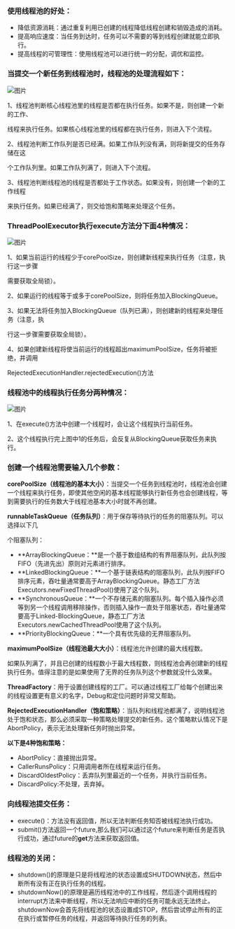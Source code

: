 ### 使用线程池的好处：

* 降低资源消耗：通过重复利用已创建的线程降低线程创建和销毁造成的消耗。
* 提高响应速度：当任务到达时，任务可以不需要的等到线程创建就能立即执行。
* 提高线程的可管理性：使用线程池可以进行统一的分配，调优和监控。
### 当提交一个新任务到线程池时，线程池的处理流程如下：

![图片](https://uploader.shimo.im/f/i2oRUIIcXDVWXlta.png!thumbnail)

1、线程池判断核心线程池里的线程是否都在执行任务。如果不是，则创建一个新的工作、

线程来执行任务。如果核心线程池里的线程都在执行任务，则进入下个流程。

2、线程池判断工作队列是否已经满。如果工作队列没有满，则将新提交的任务存储在这

个工作队列里。如果工作队列满了，则进入下个流程。

3、线程池判断线程池的线程是否都处于工作状态。如果没有，则创建一个新的工作线程

来执行任务。如果已经满了，则交给饱和策略来处理这个任务。

### ThreadPoolExecutor执行execute方法分下面4种情况：

![图片](https://uploader.shimo.im/f/zT6z8VagAbKi7jEe.png!thumbnail)

1、如果当前运行的线程少于corePoolSize，则创建新线程来执行任务（注意，执行这一步骤

需要获取全局锁）。

2、如果运行的线程等于或多于corePoolSize，则将任务加入BlockingQueue。

3、如果无法将任务加入BlockingQueue（队列已满），则创建新的线程来处理任务（注意，执

行这一步骤需要获取全局锁）。

4、如果创建新线程将使当前运行的线程超出maximumPoolSize，任务将被拒绝，并调用

RejectedExecutionHandler.rejectedExecution()方法

### 线程池中的线程执行任务分两种情况：

![图片](https://uploader.shimo.im/f/Si6b0MmfchU5I89J.png!thumbnail)

1、在execute()方法中创建一个线程时，会让这个线程执行当前任务。

2、这个线程执行完上图中1的任务后，会反复从BlockingQueue获取任务来执行。

### 创建一个线程池需要输入几个参数：

**corePoolSize（线程池的基本大小）**：当提交一个任务到线程池时，线程池会创建一个线程来执行任务，即使其他空闲的基本线程能够执行新任务也会创建线程，等到需要执行的任务数大于线程池基本大小时就不再创建。

 

**runnableTaskQueue（任务队列）**：用于保存等待执行的任务的阻塞队列。可以选择以下几

个阻塞队列：

* **ArrayBlockingQueue：**是一个基于数组结构的有界阻塞队列，此队列按FIFO（先进先出）原则对元素进行排序。
* **LinkedBlockingQueue：**一个基于链表结构的阻塞队列，此队列按FIFO排序元素，吞吐量通常要高于ArrayBlockingQueue。静态工厂方法Executors.newFixedThreadPool()使用了这个队列。
* **SynchronousQueue：**一个不存储元素的阻塞队列。每个插入操作必须等到另一个线程调用移除操作，否则插入操作一直处于阻塞状态，吞吐量通常要高于Linked-BlockingQueue，静态工厂方法Executors.newCachedThreadPool使用了这个队列。
* **PriorityBlockingQueue：**一个具有优先级的无界阻塞队列。

**maximumPoolSize（线程池最大大小）**：线程池允许创建的最大线程数。

如果队列满了，并且已创建的线程数小于最大线程数，则线程池会再创建新的线程执行任务。值得注意的是如果使用了无界的任务队列这个参数就没什么效果。

 

**ThreadFactory**：用于设置创建线程的工厂。可以通过线程工厂给每个创建出来的线程设置更有意义的名字，Debug和定位问题时非常又帮助。

 

**RejectedExecutionHandler（饱和策略）**：当队列和线程池都满了，说明线程池处于饱和状态，那么必须采取一种策略处理提交的新任务。这个策略默认情况下是AbortPolicy，表示无法处理新任务时抛出异常。

**以下是4种饱和策略：**

* AbortPolicy：直接抛出异常。
* CallerRunsPolicy：只用调用者所在线程来运行任务。
* DiscardOldestPolicy：丢弃队列里最近的一个任务，并执行当前任务。
* DiscardPolicy:不处理，丢弃掉。
### 向线程池提交任务：

* execute()：方法没有返回值，所以无法判断任务知否被线程池执行成功。
* submit()方法返回一个future,那么我们可以通过这个future来判断任务是否执行成功，通过future的**get**方法来获取返回值。
### 线程池的关闭：

* shutdown()的原理是只是将线程池的状态设置成SHUTDOWN状态，然后中断所有没有正在执行任务的线程。
* shutdownNow()的原理是遍历线程池中的工作线程，然后逐个调用线程的interrupt方法来中断线程，所以无法响应中断的任务可能永远无法终止。shutdownNow会首先将线程池的状态设置成STOP，然后尝试停止所有的正在执行或暂停任务的线程，并返回等待执行任务的列表。
